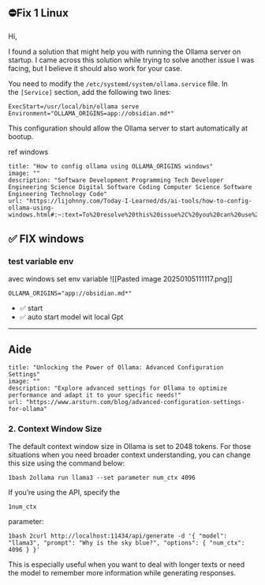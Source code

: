 
## ⛔Fix 1 Linux

Hi,

I found a solution that might help you with running the Ollama server on startup. I came across this solution while trying to solve another issue I was facing, but I believe it should also work for your case.

You need to modify the `/etc/systemd/system/ollama.service` file. In the `[Service]` section, add the following two lines:

```
ExecStart=/usr/local/bin/ollama serve
Environment="OLLAMA_ORIGINS=app://obsidian.md*"
```

This configuration should allow the Ollama server to start automatically at bootup.



ref  windows 
```embed
title: "How to config ollama using OLLAMA_ORIGINS windows"
image: ""
description: "Software Development Programming Tech Developer Engineering Science Digital Software Coding Computer Science Software Engineering Technology Code"
url: "https://lijohnny.com/Today-I-Learned/ds/ai-tools/how-to-config-ollama-using-windows.html#:~:text=To%20resolve%20this%20issue%2C%20you%20can%20use%20the,the%20Ollama%20plugin%20with%20Obsidian%20on%20Windows%20successfully."
```


## ✅ FIX windows 
### test variable env 

avec  windows set env variable 
![[Pasted image 20250105111117.png]]

```
OLLAMA_ORIGINS="app://obsidian.md*"
```
- ✅ start
- ✅ auto start model wit local Gpt 








----
## Aide 

```embed
title: "Unlocking the Power of Ollama: Advanced Configuration Settings"
image: ""
description: "Explore advanced settings for Ollama to optimize performance and adapt it to your specific needs!"
url: "https://www.arsturn.com/blog/advanced-configuration-settings-for-ollama"
```

### 2. Context Window Size

The default context window size in Ollama is set to 2048 tokens. For those situations when you need broader context understanding, you can change this size using the command below:

`1bash 2ollama run llama3 --set parameter num_ctx 4096`

If you’re using the API, specify the

`1num_ctx`

parameter:

`1bash 2curl http://localhost:11434/api/generate -d '{ "model": "llama3", "prompt": "Why is the sky blue?", "options": { "num_ctx": 4096 } }'`

This is especially useful when you want to deal with longer texts or need the model to remember more information while generating responses.